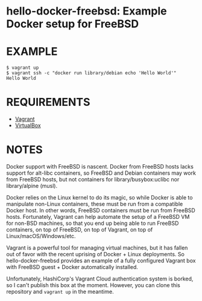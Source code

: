 # hello-docker-freebsd: Example Docker setup for FreeBSD

# EXAMPLE

```console
$ vagrant up
$ vagrant ssh -c "docker run library/debian echo 'Hello World'"
Hello World
```

# REQUIREMENTS

* [Vagrant](https://www.vagrantup.com)
* [VirtualBox](https://www.virtualbox.org)

# NOTES

Docker support with FreeBSD is nascent. Docker from FreeBSD hosts lacks support for alt-libc containers, so FreeBSD and Debian containers may work from FreeBSD hosts, but not containers for library/busybox:uclibc nor library/alpine (musl).

Docker relies on the Linux kernel to do its magic, so while Docker is able to manipulate non-Linux containers, these must be run from a compatible Docker host. In other words, FreeBSD containers must be run from FreeBSD hosts. Fortunately, Vagrant can help automate the setup of a FreeBSD VM for non-BSD machines, so that you end up being able to run FreeBSD containers, on top of FreeBSD, on top of Vagrant, on top of Linux/macOS/Windows/etc.

Vagrant is a powerful tool for managing virtual machines, but it has fallen out of favor with the recent uprising of Docker + Linux deployments. So hello-docker-freebsd provides an example of a fully configured Vagrant box with FreeBSD guest + Docker automatically installed.

Unfortunately, HashiCorp's Vagrant Cloud authentication system is borked, so I can't publish this box at the moment. However, you can clone this repository and `vagrant up` in the meantime.

